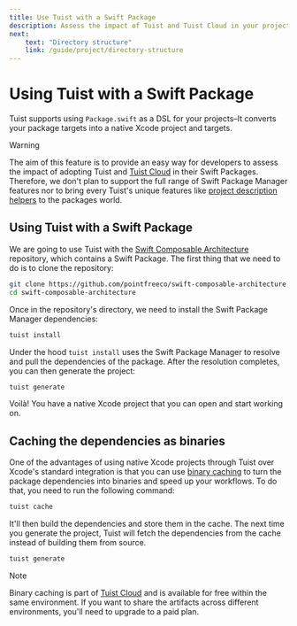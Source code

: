 ```yaml
---
title: Use Tuist with a Swift Package
description: Assess the impact of Tuist and Tuist Cloud in your projects by using it with an existing Swift Package.
next: 
    text: "Directory structure"
    link: /guide/project/directory-structure
---
```


# Using Tuist with a Swift Package <Badge type="warning" text="beta" />

Tuist supports using `Package.swift` as a DSL for your projects–It converts your package targets into a native Xcode project and targets.

> [!WARNING]
> The aim of this feature is to provide an easy way for developers to assess the impact of adopting Tuist and [Tuist Cloud](/cloud/what-is-cloud) in their Swift Packages. Therefore, we don't plan to support the full range of Swift Package Manager features nor to bring every Tuist's unique features like [project description helpers](/guide/project/code-sharing) to the packages world.

## Using Tuist with a Swift Package

We are going to use Tuist with the [Swift Composable Architecture](https://github.com/pointfreeco/swift-composable-architecture) repository, which contains a Swift Package. The first thing that we need to do is to clone the repository:

```bash
git clone https://github.com/pointfreeco/swift-composable-architecture
cd swift-composable-architecture
```

Once in the repository's directory, we need to install the Swift Package Manager dependencies:

```bash
tuist install
```

Under the hood `tuist install` uses the Swift Package Manager to resolve and pull the dependencies of the package.
After the resolution completes, you can then generate the project:

```bash
tuist generate
```

Voilà! You have a native Xcode project that you can open and start working on.

## Caching the dependencies as binaries

One of the advantages of using native Xcode projects through Tuist over Xcode's standard integration is that you can use [binary caching](/cloud/binary-caching) to turn the package dependencies into binaries and speed up your workflows. To do that, you need to run the following command:

```bash
tuist cache
```

It'll then build the dependencies and store them in the cache. The next time you generate the project, Tuist will fetch the dependencies from the cache instead of building them from source.

```bash
tuist generate
```

> [!NOTE] 
> Binary caching is part of [Tuist Cloud](/cloud/what-is-cloud) and is available for free within the same environment. If you want to share the artifacts across different environments, you'll need to upgrade to a paid plan.